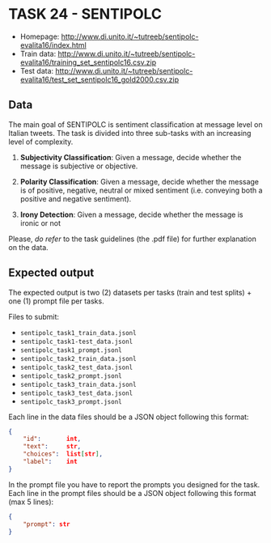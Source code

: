 # TASK 24 - SENTIPOLC
- Homepage: http://www.di.unito.it/~tutreeb/sentipolc-evalita16/index.html
- Train data: http://www.di.unito.it/~tutreeb/sentipolc-evalita16/training_set_sentipolc16.csv.zip
- Test data: http://www.di.unito.it/~tutreeb/sentipolc-evalita16/test_set_sentipolc16_gold2000.csv.zip
## Data
The main goal of SENTIPOLC is sentiment classification at message level on Italian tweets. 
The task is divided into three sub-tasks with an increasing level of complexity. 

1. **Subjectivity Classification**: Given a message, decide whether the message is subjective or objective.

2. **Polarity Classification**: Given a message, decide whether the message is of positive, negative, neutral or mixed sentiment (i.e. conveying both a positive and negative sentiment).

3. **Irony Detection**: Given a message, decide whether the message is ironic or not

Please, *do refer* to the task guidelines (the .pdf file) for further explanation on the data.

## Expected output
The expected output is two (2) datasets per tasks (train and test splits) + one (1) prompt file per tasks.

Files to submit: 
- `sentipolc_task1_train_data.jsonl`
- `sentipolc_task1-test_data.jsonl`
- `sentipolc_task1_prompt.jsonl`
- `sentipolc_task2_train_data.jsonl`
- `sentipolc_task2_test_data.jsonl`
- `sentipolc_task2_prompt.jsonl`
- `sentipolc_task3_train_data.jsonl`
- `sentipolc_task3_test_data.jsonl`
- `sentipolc_task3_prompt.jsonl`

Each line in the data files should be a JSON object following this format:
```JSON
{
    "id":       int,
    "text":     str,
    "choices":  list[str],
    "label":    int
}
```

In the prompt file you have to report the prompts you designed for the task.  
Each line in the prompt files should be a JSON object following this format (max 5 lines):
```JSON
{
    "prompt": str
}
```
